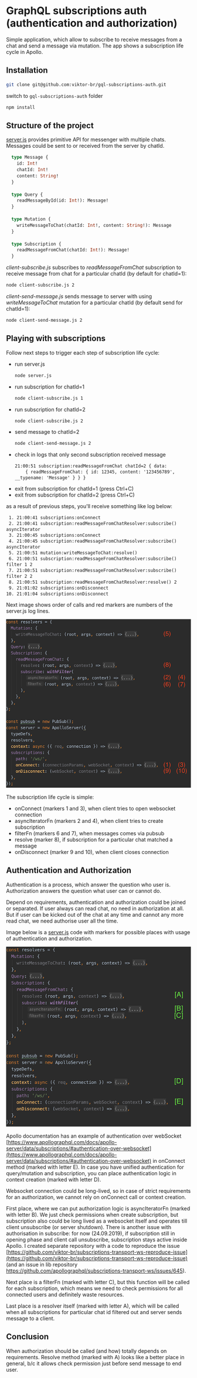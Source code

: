 # GraphQL subscriptions auth (authentication and authorization)
Simple application, which allow to subscribe to receive messages from a chat and send a message via mutation. 
The app shows a subscription life cycle in Apollo.

## Installation

```bash
git clone git@github.com:viktor-br/gql-subscriptions-auth.git
```
switch to `gql-subscriptions-auth` folder
```bash
npm install
```

## Structure of the project
[server.js](./server.js) provides primitive API for messenger with multiple chats. Messages could be sent to or received from the server by chatId. 

```graphql
  type Message {
    id: Int!
    chatId: Int!
    content: String!
  }

  type Query {
    readMessageById(id: Int!): Message!
  }

  type Mutation {
    writeMessageToChat(chatId: Int!, content: String!): Message
  }

  type Subscription {
    readMessageFromChat(chatId: Int!): Message!
  }
```

_client-subscribe.js_ subscribes to *readMessageFromChat* subscription to receive message from chat for a particular chatId (by default for chatId=1):
```bash
node client-subscribe.js 2
```

_client-send-message.js_ sends message to server with using _writeMessageToChat_ mutation for a particular chatId (by default send for chatId=1):
```bash
node client-send-message.js 2
```

## Playing with subscriptions
Follow next steps to trigger each step of subscription life cycle:
* run server.js
    ```bash
    node server.js
    ```
* run subscription for chatId=1
    ```bash
    node client-subscribe.js 1
    ```
* run subscription for chatId=2
    ```bash
    node client-subscribe.js 2
    ```
* send message to chatId=2
    ```bash
    node client-send-message.js 2
    ```
* check in logs that only second subscription received message  
    ```
    21:00:51 subscription:readMessageFromChat chatId=2 { data:
        { readMessageFromChat: { id: 12345, content: '123456789', __typename: 'Message' } } }
    ```
* exit from subscription for chatId=1 (press Ctrl+C)
* exit from subscription for chatId=2 (press Ctrl+C)

as a result of previous steps, you'll receive something like log below:
```text
 1. 21:00:41 subscriptions:onConnect                                            
 2. 21:00:41 subscription:readMessageFromChatResolver:subscribe() asyncIterator
 3. 21:00:45 subscriptions:onConnect                                            
 4. 21:00:45 subscription:readMessageFromChatResolver:subscribe() asyncIterator
 5. 21:00:51 mutation:writeMessageToChat:resolve()                              
 6. 21:00:51 subscription:readMessageFromChatResolver:subscribe() filter 1 2                                     
 7. 21:00:51 subscription:readMessageFromChatResolver:subscribe() filter 2 2    
 8. 21:00:51 subscription:readMessageFromChatResolver:resolve() 2               
 9. 21:01:02 subscriptions:onDisconnect                                         
10. 21:01:04 subscriptions:onDisconnect                                         
```
Next image shows order of calls and red markers are numbers of the server.js log lines. 

![server code with log lines markers](./images/server-code-log.png)

The subscription life cycle is simple: 
* onConnect (markers 1 and 3), when client tries to open websocket connection 
* asyncIteratorFn (markers 2 and 4), when client tries to create subscription
* filterFn (markers 6 and 7), when messages comes via pubsub
* resolve (marker 8), if subscription for a particular chat matched a message
* onDisconnect (marker 9 and 10), when client closes connection

## Authentication and Authorization
Authentication is a process, which answer the question who user is. Authorization answers the question what user can or cannot do.

Depend on requirements, authentication and authorization could be joined or separated. If user always can read chat, no need in authorization at all.
But if user can be kicked out of the chat at any time and cannot any more read chat, we need authorise user all the time.

Image below is a [server.js](./server.js) code with markers for possible places with usage of authentication and authorization. 

![server code with auth markers](./images/server-code-auth.png)

Apollo documentation has an example of authentication over webSocket [https://www.apollographql.com/docs/apollo-server/data/subscriptions/#authentication-over-websocket](https://www.apollographql.com/docs/apollo-server/data/subscriptions/#authentication-over-websocket)
in onConnect method (marked with letter E).
In case you have unified authentication for query/mutation and subscription, you can place authentication logic in context creation (marked with letter D).

Websocket connection could be long-lived, so in case of strict requirements for an authorization, we cannot rely on onConnect call or context creation.

First place, where we can put authorization logic is asyncIteratorFn (marked with letter B). We just check permissions when create subscription, but subscription also could be
long lived as a websocket itself and operates till client unsubscribe (or server shutdown). There is another issue with authorisation in subscribe: for now (24.09.2019), if subscription still
in opening phase and client call unsubscribe, subscription stays active inside Apollo. I created separate repository with a code to reproduce the issue 
[https://github.com/viktor-br/subscriptions-transport-ws-reproduce-issue](https://github.com/viktor-br/subscriptions-transport-ws-reproduce-issue) 
(and an issue in lib repository https://github.com/apollographql/subscriptions-transport-ws/issues/645). 

Next place is a filterFn (marked with letter C), but this function will be called for each
subscription, which means we need to check permissions for all connected users and definitely waste resources.

Last place is a resolver itself (marked with letter A), which will be called when all subscriptions for particular chat id filtered out and server sends message to a client.

## Conclusion
When authorization should be called (and how) totally depends on requirements. Resolve method (marked with A) looks like a better
place in general, b/c it allows check permission just before send message to end user. 


